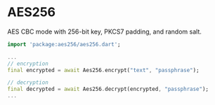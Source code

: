 # AES256

AES CBC mode with 256-bit key, PKCS7 padding, and random salt.

```dart
import 'package:aes256/aes256.dart';

...
// encryption
final encrypted = await Aes256.encrypt("text", "passphrase");

// decryption
final decrypted = await Aes256.decrypt(encrypted, "passphrase");
...
```
